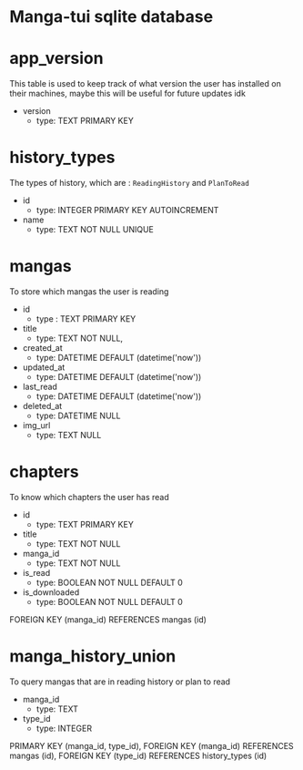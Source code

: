 # Manga-tui sqlite database

# app_version

This table is used to keep track of what version the user has installed on their machines, maybe this will be useful for future updates idk 

- version
    - type: TEXT PRIMARY KEY 


# history_types

The types of history, which are : `ReadingHistory` and `PlanToRead`

- id 
    - type: INTEGER PRIMARY KEY AUTOINCREMENT 
- name 
    - type: TEXT NOT NULL UNIQUE 

# mangas

To store which mangas the user is reading        

- id
    - type : TEXT  PRIMARY KEY
- title
    - type: TEXT  NOT NULL,
- created_at
    - type: DATETIME DEFAULT (datetime('now'))
- updated_at
    - type: DATETIME DEFAULT (datetime('now'))
- last_read
    - type: DATETIME DEFAULT (datetime('now'))
- deleted_at
    - type: DATETIME NULL
- img_url
    - type: TEXT NULL

# chapters 

To know which chapters the user has read

- id
    - type: TEXT  PRIMARY KEY
- title
    - type: TEXT  NOT NULL
- manga_id
    - type: TEXT  NOT NULL
- is_read
    - type: BOOLEAN NOT NULL DEFAULT 0
- is_downloaded
    - type: BOOLEAN NOT NULL DEFAULT 0

FOREIGN KEY (manga_id) REFERENCES mangas (id)

# manga_history_union

To query mangas that are in reading history or plan to read

- manga_id
    - type: TEXT 
- type_id
    - type: INTEGER 

PRIMARY KEY (manga_id, type_id),
FOREIGN KEY (manga_id) REFERENCES mangas (id),
FOREIGN KEY (type_id) REFERENCES history_types (id)
